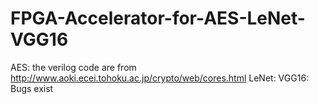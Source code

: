 # FPGA-Accelerator-for-AES-LeNet-VGG16
AES: the verilog code are from http://www.aoki.ecei.tohoku.ac.jp/crypto/web/cores.html
LeNet: 
VGG16: Bugs exist

